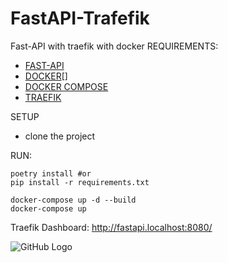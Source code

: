 # FastAPI-Trafefik

Fast-API with traefik with docker
REQUIREMENTS:

- [FAST-API](https://fastapi.tiangolo.com/)
- [DOCKER](https://docs.docker.com/engine/install/ubuntu/)[]
- [DOCKER COMPOSE](https://docs.docker.com/compose/install)
- [TRAEFIK](https://github.com/traefik/traefik)

SETUP

- clone the project

RUN:

```
poetry install #or
pip install -r requirements.txt

docker-compose up -d --build
docker-compose up
```

Traefik Dashboard: http://fastapi.localhost:8080/

![GitHub Logo](https://res.cloudinary.com/dazyxzm1e/image/upload/v1622719820/traefik_lr84o1.png)
